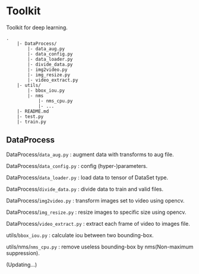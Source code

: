 # Toolkit
Toolkit for deep learning.
```
.
    |- DataProcess/
        |- data_aug.py
        |- data_config.py
        |- data_loader.py
        |- divide_data.py
        |- img2video.py
        |- img_resize.py
        |- video_extract.py
    |- utils/
        |- bbox_iou.py
        |- nms
            |- nms_cpu.py
            |- ...
    |- README.md
    |- test.py
    |- train.py
```

## DataProcess

DataProcess/`data_aug.py` : augment data with transforms to aug file.

DataProcess/`data_config.py` : config (hyper-)parameters.

DataProcess/`data_loader.py` : load data to tensor of DataSet type.

DataProcess/`divide_data.py` : divide data to train and valid files.    

DataProcess/`img2video.py` : transform images set to video using opencv. 

DataProcess/`img_resize.py` : resize images to specific size using opencv. 

DataProcess/`video_extract.py` : extract each frame of video to images file. 

utils/`bbox_iou.py` : calculate iou between two bounding-box.

utils/nms/`nms_cpu.py` : remove useless bounding-box by nms(Non-maximum suppression).

(Updating...)